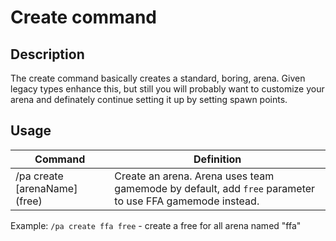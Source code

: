 # Create command

## Description

The create command basically creates a standard, boring, arena. Given legacy types enhance this, but still you will probably want to customize your arena and definately continue setting it up by setting spawn points.

## Usage

Command |  Definition
------------- | -------------
/pa create [arenaName] (free)   | Create an arena. Arena uses team gamemode by default, add `free` parameter to use FFA gamemode instead.

Example: `/pa create ffa free` - create a free for all arena named "ffa"